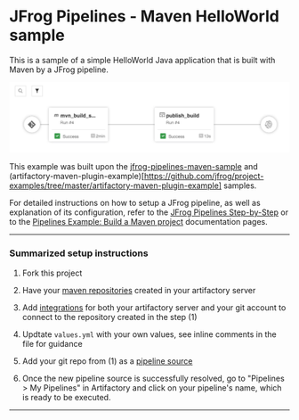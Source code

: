 # JFrog Pipelines - Maven HelloWorld sample

This is a sample of a simple HelloWorld Java application that is built with Maven by a JFrog pipeline.

![Maven HelloWorld Pipeline](images/sample-pipeline.png)

This example was built upon the [jfrog-pipelines-maven-sample](https://github.com/jfrog/jfrog-pipelines-maven-sample) and (artifactory-maven-plugin-example)[https://github.com/jfrog/project-examples/tree/master/artifactory-maven-plugin-example] samples.

For detailed instructions on how to setup a JFrog pipeline, as well as explanation of its configuration, refer to the [JFrog Pipelines Step-by-Step](https://www.jfrog.com/confluence/display/JFROG/Pipelines+Step-By-Step) or to the [Pipelines Example: Build a Maven project](https://www.jfrog.com/confluence/display/JFROG/Pipelines+Example%3A+Maven+Build) documentation pages.

---

### Summarized setup instructions

1. Fork this project

2. Have your [maven repositories](https://www.jfrog.com/confluence/display/JFROG/QuickStart+Guide%3A+Maven+and+Gradle) created in your artifactory server

3. Add [integrations](https://www.jfrog.com/confluence/display/JFROG/Pipelines+Step-By-Step#PipelinesStep-By-Step-AddIntegrations) for both your artifactory server and your git account to connect to the repository created in the step (1)

4. Updtate `values.yml` with your own values, see inline comments in the file for guidance

5. Add your git repo from (1) as a [pipeline source](https://www.jfrog.com/confluence/display/JFROG/Pipelines+Step-By-Step#PipelinesStep-By-Step-add-pipeline-sourceAddaPipelineSource)

6. Once the new pipeline source is successfully resolved, go to "Pipelines > My Pipelines" in Artifactory and click on your pipeline's name, which is ready to be executed.

---

